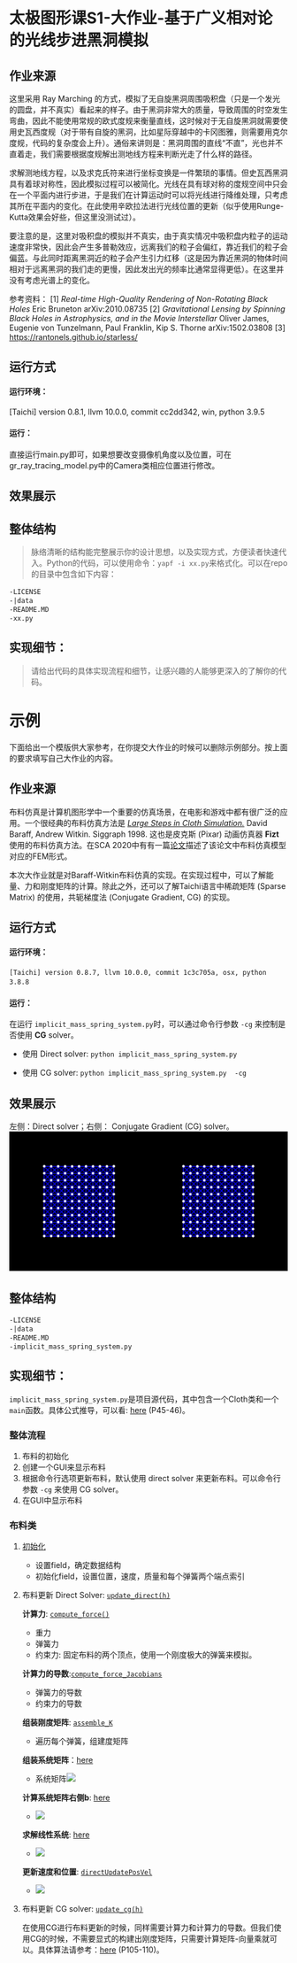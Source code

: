 # 太极图形课S1-大作业-基于广义相对论的光线步进黑洞模拟

## 作业来源
这里采用 Ray Marching 的方式，模拟了无自旋黑洞周围吸积盘（只是一个发光的圆盘，并不真实）看起来的样子。由于黑洞非常大的质量，导致周围的时空发生弯曲，因此不能使用常规的欧式度规来衡量直线，这时候对于无自旋黑洞就需要使用史瓦西度规（对于带有自旋的黑洞，比如星际穿越中的卡冈图雅，则需要用克尔度规，代码的复杂度会上升）。通俗来讲则是：黑洞周围的直线“不直”，光也并不直着走，我们需要根据度规解出测地线方程来判断光走了什么样的路径。

求解测地线方程，以及求克氏符来进行坐标变换是一件繁琐的事情。但史瓦西黑洞具有着球对称性，因此模拟过程可以被简化。光线在具有球对称的度规空间中只会在一个平面内进行步进，于是我们在计算运动时可以将光线进行降维处理，只考虑其所在平面内的变化。在此使用辛欧拉法进行光线位置的更新（似乎使用Runge-Kutta效果会好些，但这里没测试过）。

要注意的是，这里对吸积盘的模拟并不真实，由于真实情况中吸积盘内粒子的运动速度非常快，因此会产生多普勒效应，远离我们的粒子会偏红，靠近我们的粒子会偏蓝。与此同时距离黑洞近的粒子会产生引力红移（这是因为靠近黑洞的物体时间相对于远离黑洞的我们走的更慢，因此发出光的频率比通常显得更低）。在这里并没有考虑光谱上的变化。

参考资料：
[1] _Real-time High-Quality Rendering of Non-Rotating Black Holes_ Eric Bruneton 	arXiv:2010.08735
[2] _Gravitational Lensing by Spinning Black Holes in Astrophysics, and in the Movie Interstellar_ Oliver James, Eugenie von Tunzelmann, Paul Franklin, Kip S. Thorne  arXiv:1502.03808
[3] https://rantonels.github.io/starless/

## 运行方式

#### 运行环境：
[Taichi] version 0.8.1, llvm 10.0.0, commit cc2dd342, win, python 3.9.5

#### 运行：
直接运行main.py即可，如果想要改变摄像机角度以及位置，可在gr_ray_tracing_model.py中的Camera类相应位置进行修改。

## 效果展示


## 整体结构
> 脉络清晰的结构能完整展示你的设计思想，以及实现方式，方便读者快速代入。Python的代码，可以使用命令：`yapf -i xx.py`来格式化。可以在repo的目录中包含如下内容：
```
-LICENSE
-|data
-README.MD
-xx.py
```

## 实现细节：
> 请给出代码的具体实现流程和细节，让感兴趣的人能够更深入的了解你的代码。

# 示例
下面给出一个模版供大家参考，在你提交大作业的时候可以删除示例部分。按上面的要求填写自己大作业的内容。

## 作业来源
布料仿真是计算机图形学中一个重要的仿真场景，在电影和游戏中都有很广泛的应用。一个很经典的布料仿真方法是 [*Large Steps in Cloth Simulation.*](https://www.cs.cmu.edu/~baraff/papers/sig98.pdf) David Baraff, Andrew Witkin. Siggraph 1998. 这也是皮克斯 (Pixar) 动画仿真器 **Fizt** 使用的布料仿真方法。在SCA 2020中有有一篇[论文](https://www.tkim.graphics/FEMBW/)描述了该论文中布料仿真模型对应的FEM形式。

本次大作业就是对Baraff-Witkin布料仿真的实现。在实现过程中，可以了解能量、力和刚度矩阵的计算。除此之外，还可以了解Taichi语言中稀疏矩阵 (Sparse Matrix) 的使用，共轭梯度法 (Conjugate Gradient, CG) 的实现。

## 运行方式
#### 运行环境：
`[Taichi] version 0.8.7, llvm 10.0.0, commit 1c3c705a, osx, python 3.8.8`

#### 运行：
在运行 `implicit_mass_spring_system.py`时，可以通过命令行参数 `-cg` 来控制是否使用 **CG** solver。

- 使用 Direct solver:
`python implicit_mass_spring_system.py`

- 使用 CG solver:
`python implicit_mass_spring_system.py  -cg`


## 效果展示
左侧：Direct solver；右侧： Conjugate Gradient (CG) solver。 
![mass spring demo](./data/direct_vs_cg.gif)

## 整体结构
```
-LICENSE
-|data
-README.MD
-implicit_mass_spring_system.py
```

## 实现细节：
`implicit_mass_spring_system.py`是项目源代码，其中包含一个Cloth类和一个`main`函数。具体公式推导，可以看: [here](https://github.com/taichiCourse01/taichiCourse01/blob/main/material/09_implicit_integration.pdf) (P45-46)。

### 整体流程
1. 布料的初始化
2. 创建一个GUI来显示布料
3. 根据命令行选项更新布料，默认使用 direct solver 来更新布料。可以命令行参数 `-cg` 来使用 CG solver。
4. 在GUI中显示布料

### 布料类
1. [初始化](https://github.com/FantasyVR/taichi_course_final_project/blob/304a32dfa686862adcb54f737ed6970e21fe8d5b/implicit_mass_spring.py#L13)
   - 设置field，确定数据结构
   - 初始化field，设置位置，速度，质量和每个弹簧两个端点索引

2. 布料更新 Direct Solver: [`update_direct(h)`](https://github.com/FantasyVR/taichi_course_final_project/blob/8f79e0026237e75ec3abe7d09b39be0a2fadc994/implicit_mass_spring.py#L156)

    **计算力**: [`compute_force()`](https://github.com/FantasyVR/taichi_course_final_project/blob/304a32dfa686862adcb54f737ed6970e21fe8d5b/implicit_mass_spring.py#L98)
     - 重力
     - 弹簧力
     - 约束力: 固定布料的两个顶点，使用一个刚度极大的弹簧来模拟。
     
    **计算力的导数**:[`compute_force_Jacobians`](https://github.com/FantasyVR/taichi_course_final_project/blob/304a32dfa686862adcb54f737ed6970e21fe8d5b/implicit_mass_spring.py#L120)
     - 弹簧力的导数
     - 约束力的导数
     
    **组装刚度矩阵**: [`assemble_K`](https://github.com/FantasyVR/taichi_course_final_project/blob/304a32dfa686862adcb54f737ed6970e21fe8d5b/implicit_mass_spring.py#L138)
     - 遍历每个弹簧，组建度矩阵
     
    **组装系统矩阵**：[here](https://github.com/FantasyVR/taichi_course_final_project/blob/304a32dfa686862adcb54f737ed6970e21fe8d5b/implicit_mass_spring.py#L162)
     - 系统矩阵<img src="https://user-images.githubusercontent.com/6712304/145008587-696452f3-497e-4b6e-985d-2f7f8720110a.png" width="100">
     
    **计算系统矩阵右侧b**: [here](https://github.com/FantasyVR/taichi_course_final_project/blob/304a32dfa686862adcb54f737ed6970e21fe8d5b/implicit_mass_spring.py#L169)
     - <img src="https://user-images.githubusercontent.com/6712304/145009103-ac8720e1-61ec-4dda-9121-820a62376316.png" width="150">

    **求解线性系统**: [here](https://github.com/FantasyVR/taichi_course_final_project/blob/304a32dfa686862adcb54f737ed6970e21fe8d5b/implicit_mass_spring.py#L171)
     - <img src="https://user-images.githubusercontent.com/6712304/145009271-67a7d412-eebd-41f8-9fbf-a22eb8f12bba.png" width="100">

    **更新速度和位置**: [`directUpdatePosVel`](https://github.com/FantasyVR/taichi_course_final_project/blob/8f79e0026237e75ec3abe7d09b39be0a2fadc994/implicit_mass_spring.py#L151)
     - <img src="https://user-images.githubusercontent.com/6712304/145009488-40d3a2d2-5d0c-454c-b654-235d94ae724d.png" width="200">
     
3. 布料更新 CG solver: [`update_cg(h)`](https://github.com/FantasyVR/taichi_course_final_project/blob/8f79e0026237e75ec3abe7d09b39be0a2fadc994/implicit_mass_spring.py#L249)

   在使用CG进行布料更新的时候，同样需要计算力和计算力的导数。但我们使用CG的时候，不需要显式的构建出刚度矩阵，只需要计算矩阵-向量乘就可以。具体算法请参考：[here](https://github.com/taichiCourse01/taichiCourse01/blob/main/material/09_implicit_integration.pdf) (P105-110)。

